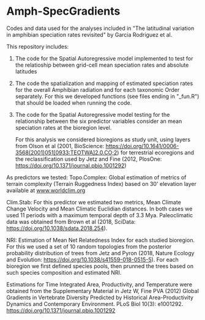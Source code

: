 # Amph-SpecGradients
Codes and data used for the analyses included in "The latitudinal variation in amphibian speciation rates revisited"  by Garcia Rodriguez et al.

This repository includes:
1. The code for the Spatial Autoregressive model implemented to test for the relatioship between grid-cell mean speciation rates and absolute latitudes
   
2. The code the spatialization and mapping of estimated speciation rates for the overall Amphibian radiation and for each taxonomic Order separately. For this we developed functions (see files ending in "_fun.R") that should be loaded when running the code.
   
4. The code for the Spatial Autoregressive model testing for the relationship between the six predictor variables consider an mean speciation rates at the bioregion level.

   For this analysis we considered bioregions as study unit, using layers from Olson et al (2001, BioScience: https://doi.org/10.1641/0006-3568(2001)051[0933:TEOTWA]2.0.CO;2) for terrestrial ecoregions and the        reclassification used by Jetz and Fine (2012, PlosOne: https://doi.org/10.1371/journal.pbio.1001292)

As predictors we tested:
   Topo.Complex: Global estimation of metrics of terrain complexity (Terrain Ruggedness Index) based on 30' elevation layer available at www.worldclim.org
   
   Clim.Stab: For this predictor we estimated two metrics, Mean Climate Change Velocity and Mean Climatic Euclidian distances. In both cases we used 11 periods with
   a maximum temporal depth of 3.3 Mya. Paleoclimatic data was obtained from Brown et al (2018, SciData: https://doi.org/10.1038/sdata.2018.254).
   
   NRI: Estimation of Mean Net Relatedness Index for each studied bioregion. For this we used a set of 10 random topologies from the posterior probability 
   distribution of trees from Jetz and Pyron (2018, Nature Ecology and Evolution: https://doi.org/10.1038/s41559-018-0515-5). For each bioregion we first defined species pools, then prunned the trees 
   based on such species composition and estimated NRI.
   
   Estimations for Time Integrated Area, Productivity, and Temperature were obtained from the Supplementary Material in Jetz W, Fine PVA (2012) Global Gradients in Vertebrate Diversity Predicted by Historical 
   Area-Productivity Dynamics and Contemporary Environment. PLoS Biol 10(3): e1001292. https://doi.org/10.1371/journal.pbio.1001292 
